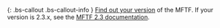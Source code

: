 {: .bs-callout .bs-callout-info }
[Find out your version](./introduction.html#find-version) of the MFTF.
If your version is 2.3.x, see the [MFTF 2.3 documentation]({{site.baseurl}}/mftf/2.3/introduction.html).